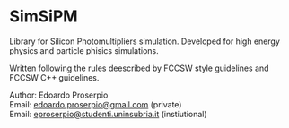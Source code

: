 # SimSiPM
Library for Silicon Photomultipliers simulation. Developed for high energy physics and particle phisics simulations.

Written following the rules deescribed by FCCSW style guidelines and FCCSW C++ guidelines.

Author: Edoardo Proserpio  
Email: edoardo.proserpio@gmail.com (private)  
Email: eproserpio@studenti.uninsubria.it (instiutional)
